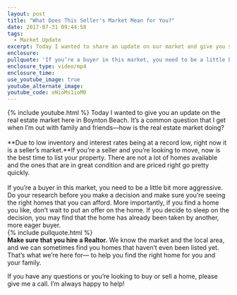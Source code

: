 ```yaml
---
layout: post
title: "What Does This Seller's Market Mean for You?"
date: 2017-07-31 09:44:58
tags:
  - Market Update
excerpt: Today I wanted to share an update on our market and give you some insight into what that means for you.
enclosure:
pullquote: 'If you’re a buyer in this market, you need to be a little bit more aggressive.'
enclosure_type: video/mp4
enclosure_time:
use_youtube_image: true
youtube_alternate_image:
youtube_code: oNioMs1ioM0
---
```



{% include youtube.html %} Today I wanted to give you an update on the real estate market here in Boynton Beach. It’s a common question that I get when I’m out with family and friends—how is the real estate market doing?
<br>
<br>**Due to low inventory and interest rates being at a record low, right now it is a seller’s market.**If you’re a seller and you’re looking to move, now is the best time to list your property. There are not a lot of homes available and the ones that are in great condition and are priced right go pretty quickly.
<br>
<br>If you’re a buyer in this market, you need to be a little bit more aggressive. Do your research before you make a decision and make sure you’re seeing the right homes that you can afford. More importantly, if you find a home you like, don’t wait to put an offer on the home. If you decide to sleep on the decision, you may find that the home has already been taken by another, more eager buyer.
<br>{% include pullquote.html %}
<br>**Make sure that you hire a Realtor.** We know the market and the local area, and we can sometimes find you homes that haven’t even been listed yet. That’s what we’re here for— to help you find the right home for you and your family.&nbsp;

If you have any questions or you’re looking to buy or sell a home, please give me a call. I’m always happy to help!
<br>&nbsp;
